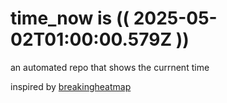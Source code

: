 # time_now is (( 2025-05-02T01:00:00.579Z ))

an automated repo that shows the currnent time

inspired by [breakingheatmap](https://github.com/breakingheatmap/breakingheatmap)